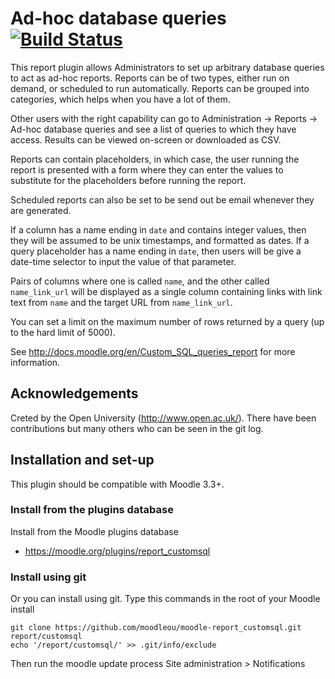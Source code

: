 # Ad-hoc database queries [![Build Status](https://travis-ci.org/moodleou/moodle-report_customsql.svg?branch=master)](https://travis-ci.org/moodleou/moodle-report_customsql)

This report plugin allows Administrators to set up arbitrary database queries
to act as ad-hoc reports. Reports can be of two types, either run on demand,
or scheduled to run automatically. Reports can be grouped into categories,
which helps when you have a lot of them.

Other users with the right capability can go to Administration -> Reports ->
Ad-hoc database queries and see a list of queries to which they have access.
Results can be viewed on-screen or downloaded as CSV.

Reports can contain placeholders, in which case, the user running the report is
presented with a form where they can enter the values to substitute for the
placeholders before running the report.

Scheduled reports can also be set to be send out be email whenever they are
generated.

If a column has a name ending in `date` and contains integer values, then they
will be assumed to be unix timestamps, and formatted as dates. If a query
placeholder has a name ending in `date`, then users will be give a date-time
selector to input the value of that parameter.

Pairs of columns where one is called `name`, and the other called `name_link_url`
will be displayed as a single column containing links with link text from
`name` and the target URL from `name_link_url`.

You can set a limit on the maximum number of rows returned by a query
(up to the hard limit of 5000).

See http://docs.moodle.org/en/Custom_SQL_queries_report for more information.


## Acknowledgements

Creted by the Open University (http://www.open.ac.uk/). There have been contributions
but many others who can be seen in the git log.


## Installation and set-up

This plugin should be compatible with Moodle 3.3+.

### Install from the plugins database

Install from the Moodle plugins database
* https://moodle.org/plugins/report_customsql

### Install using git

Or you can install using git. Type this commands in the root of your Moodle install

    git clone https://github.com/moodleou/moodle-report_customsql.git report/customsql
    echo '/report/customsql/' >> .git/info/exclude

Then run the moodle update process
Site administration > Notifications
